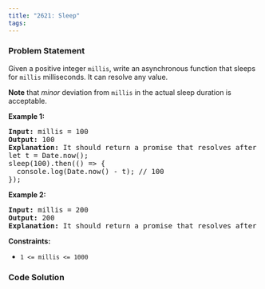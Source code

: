```yaml
---
title: "2621: Sleep"
tags:
---
```

### Problem Statement

<p>Given a positive integer <code>millis</code>, write an asynchronous function that sleeps for <code>millis</code> milliseconds. It can resolve any value.</p>

<p><strong>Note</strong> that <em>minor</em> deviation from <code>millis</code> in the actual sleep duration is acceptable.</p>


<p><strong class="example">Example 1:</strong></p>

<pre>
<strong>Input:</strong> millis = 100
<strong>Output:</strong> 100
<strong>Explanation:</strong> It should return a promise that resolves after 100ms.
let t = Date.now();
sleep(100).then(() =&gt; {
  console.log(Date.now() - t); // 100
});
</pre>

<p><strong class="example">Example 2:</strong></p>

<pre>
<strong>Input:</strong> millis = 200
<strong>Output:</strong> 200
<strong>Explanation:</strong> It should return a promise that resolves after 200ms.
</pre>


<p><strong>Constraints:</strong></p>

<ul>
	<li><code>1 &lt;= millis &lt;= 1000</code></li>
</ul>


### Code Solution

```python

```
